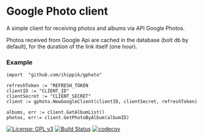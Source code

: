 # Google Photo client

A simple client for receiving photos and albums via API Google Photos.

Photos received from Google Api are cached in the database (bolt db by default), for the duration of the link itself (one hour).

### Example

    import 	"github.com/ihippik/gphoto"
    
    refreshToken := "REFRESH_TOKEN
    clientID := "CLIENT_ID"
    clientSecret := "CLIENT_SECRET"
    client := gphoto.NewGoogleClient(clientID, clientSecret, refreshToken)
    
    albums, err := client.GetAlbumList()
    photos, err:= client.GetPhotoByAlbum(albumID)
    
 
[![License: GPL v3](https://img.shields.io/badge/License-GPLv3-blue.svg)](https://www.gnu.org/licenses/gpl-3.0)
[![Build Status](https://travis-ci.com/ihippik/gphoto.svg?branch=master)](https://travis-ci.com/ihippik/gphoto)
[![codecov](https://codecov.io/gh/ihippik/gphoto/branch/master/graph/badge.svg)](https://codecov.io/gh/ihippik/gphoto)
